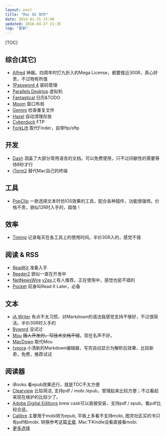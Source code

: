 ```yaml
---
layout: post
title: "Mac OS 软件"
date: 2014-01-25 15:08
updated: 2016-04-27 21:35
log: "更新"
---
```


[TOC]

## 综合(其它)

* [Alfred](http://www.alfredapp.com/) 神器。四周年时打九折入的Mega License，都要接近300R，真心好贵，不过物有所值
* [1Password 4](https://agilebits.com/onepassword/mac) 密码管理
* [Parallels Desktop](http://www.parallels.com/uk/products/desktop/) 虚拟机
* [Fantastical](https://flexibits.com/fantastical) 日历&TODO
* [Moom](http://manytricks.com/moom/) 窗口布局
* [Gemini](http://macpaw.com/gemini) 检查重复文件
* [Hazel](http://www.noodlesoft.com/hazel.php) 自动清理存放
* [Cyberduck](http://cyberduck.io/) FTP
* [ForkLift](http://www.binarynights.com/forklift/) 取代Finder，自带ftp/sftp


## 开发

* [Dash](http://kapeli.com/dash) 涵盖了大部分常用语言的文档。可以免费使用，只不过间歇性的需要等待8秒才行
* [iTerm2](http://www.iterm2.com/) 替代Mac自己的终端


## 工具

* [PopClip](http://pilotmoon.com/popclip/) 一款选择文本时仿IOS效果的工具，配合各种插件，功能很强悍。价格不贵，貌似12R时入手的，超值！


## 效率

* [Timing](http://timingapp.com/) 记录每天在各工具上的使用时间。半价30R入的，感觉不错


## 阅读 & RSS

* [ReadKit](http://readkitapp.com/) 准备入手
* [Reeder2](http://reederapp.com/mac/) 貌似一直在开发中
* [NetNewsWire](http://netnewswireapp.com/) [v2ex](http://www.v2ex.com/t/78708)上有人推荐。正在使用中，感觉也挺不错的
* [Pocket]() 前身叫Read It Later，必备


## 文本

* [iA Writer](http://www.iawriter.com/mac/) 有点不太习惯，对Markdown的语法我感觉支持不够好，不过很简洁。半价30R时入手的
* [Byword](http://bywordapp.com/) 没试过
* [Mou](http://mouapp.com/) <strike>国人开发的，写技术文档不错</strike>。现在名声不好。
* [MacDown](http://macdown.uranusjr.com/) 取代Mou
* [typora](http://www.typora.io/) 小清新的Markdown编辑器，写完自动显示为解析后效果，比较新奇，免费，推荐试试

## 阅读器

* iBooks 看epub效果还行，就是TOC不太方便
* [Clearview](http://www.canoejoy.com/) 比较简洁, 支持pdf / mobi /epub，管理起来比较方便；不过看起来现在维护的比较少了。
* [Adobe Digital Editions](http://www.adobe.com/solutions/ebook/digital-editions.html) brew cask可以直接安装，支持pdf / epub，看pdf比较合适。
* [Calibre](http://calibre-ebook.com/) 主要用于mobi转为epub, 平板上多看不支持mobi, 图灵社区买的书只有pdf和mobi. 转换参考这篇[文章](http://osxdaily.com/2010/08/12/convert-to-epub/). Mac下Kindle没看直接看mobi.
* [更多选择](http://www.makeuseof.com/tag/7-ebook-readers-mac-compared/)
